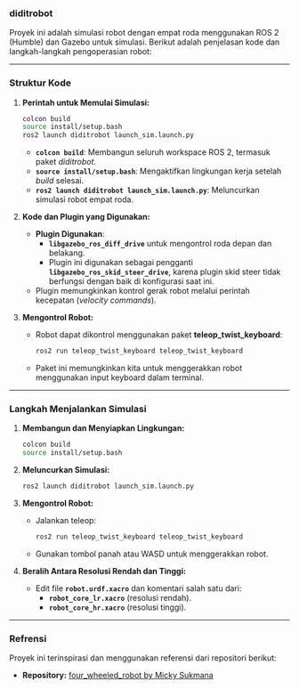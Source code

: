 ### **diditrobot**

Proyek ini adalah simulasi robot dengan empat roda menggunakan ROS 2 (Humble) dan Gazebo untuk simulasi. Berikut adalah penjelasan kode dan langkah-langkah pengoperasian robot:

---

### **Struktur Kode**

1. **Perintah untuk Memulai Simulasi:**
    
    ```bash
    colcon build
    source install/setup.bash
    ros2 launch diditrobot launch_sim.launch.py
    ```
    
    - **`colcon build`**: Membangun seluruh workspace ROS 2, termasuk paket _diditrobot_.
    - **`source install/setup.bash`**: Mengaktifkan lingkungan kerja setelah _build_ selesai.
    - **`ros2 launch diditrobot launch_sim.launch.py`**: Meluncurkan simulasi robot empat roda.
2. **Kode dan Plugin yang Digunakan:**
    
    - **Plugin Digunakan**:
        - **`libgazebo_ros_diff_drive`** untuk mengontrol roda depan dan belakang.
        - Plugin ini digunakan sebagai pengganti **`libgazebo_ros_skid_steer_drive`**, karena plugin skid steer tidak berfungsi dengan baik di konfigurasi saat ini.
    - Plugin memungkinkan kontrol gerak robot melalui perintah kecepatan (_velocity commands_).

3. **Mengontrol Robot:**
    
    - Robot dapat dikontrol menggunakan paket **teleop_twist_keyboard**:
        
        ```bash
        ros2 run teleop_twist_keyboard teleop_twist_keyboard
        ```
        
    - Paket ini memungkinkan kita untuk menggerakkan robot menggunakan input keyboard dalam terminal.

---

### **Langkah Menjalankan Simulasi**

1. **Membangun dan Menyiapkan Lingkungan:**
    
    ```bash
    colcon build
    source install/setup.bash
    ```
    
2. **Meluncurkan Simulasi:**
    
    ```bash
    ros2 launch diditrobot launch_sim.launch.py
    ```
    
3. **Mengontrol Robot:**
    
    - Jalankan teleop:
        
        ```bash
        ros2 run teleop_twist_keyboard teleop_twist_keyboard
        ```
        
    - Gunakan tombol panah atau WASD untuk menggerakkan robot.
4. **Beralih Antara Resolusi Rendah dan Tinggi:**
    
    - Edit file **`robot.urdf.xacro`** dan komentari salah satu dari:
        - **`robot_core_lr.xacro`** (resolusi rendah).
        - **`robot_core_hr.xacro`** (resolusi tinggi).

---

### **Refrensi**

Proyek ini terinspirasi dan menggunakan referensi dari repositori berikut:

- **Repository:** [four_wheeled_robot by Micky Sukmana](https://github.com/MickySukmana/four_wheeled_robot)
